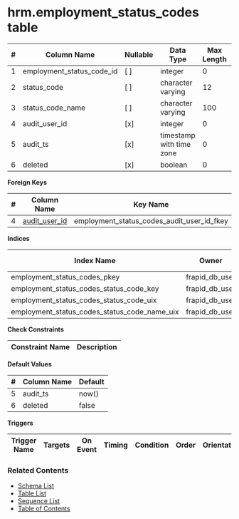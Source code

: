 # hrm.employment_status_codes table



| # | Column Name | Nullable | Data Type | Max Length | Description |
| --- | --- | --- | --- | --- | --- |
| 1 | employment_status_code_id | [ ] | integer | 0 |  |
| 2 | status_code | [ ] | character varying | 12 |  |
| 3 | status_code_name | [ ] | character varying | 100 |  |
| 4 | audit_user_id | [x] | integer | 0 |  |
| 5 | audit_ts | [x] | timestamp with time zone | 0 |  |
| 6 | deleted | [x] | boolean | 0 |  |



**Foreign Keys**

| # | Column Name | Key Name | References |
| --- | --- | --- | --- |
| 4 | [audit_user_id](../account/users.md) | employment_status_codes_audit_user_id_fkey | account.users.user_id |



**Indices**

| Index Name | Owner | Access Method | Definition | Description |
| --- | --- | --- | --- | --- |
| employment_status_codes_pkey | frapid_db_user | btree | employment_status_code_id |  |
| employment_status_codes_status_code_key | frapid_db_user | btree | status_code |  |
| employment_status_codes_status_code_uix | frapid_db_user | btree | upper(status_code::text) |  |
| employment_status_codes_status_code_name_uix | frapid_db_user | btree | upper(status_code_name::text) |  |



**Check Constraints**

| Constraint Name | Description |
| --- | --- |



**Default Values**

| # | Column Name | Default |
| --- | --- | --- |
| 5 | audit_ts | now() |
| 6 | deleted | false |


**Triggers**

| Trigger Name | Targets | On Event | Timing | Condition | Order | Orientation | Description |
| --- | --- | --- | --- | --- | --- | --- | --- |


### Related Contents
* [Schema List](../../schemas.md)
* [Table List](../../tables.md)
* [Sequence List](../../sequences.md)
* [Table of Contents](../../README.md)
